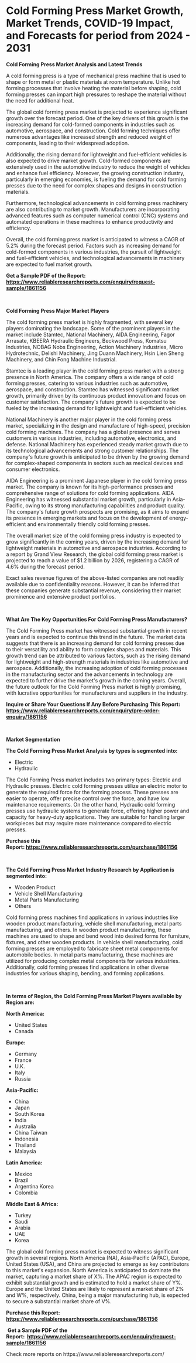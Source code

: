 <p><h1>Cold Forming Press Market Growth, Market Trends, COVID-19 Impact, and Forecasts for period from 2024 - 2031</h1></p><p><strong>Cold Forming Press Market Analysis and Latest Trends</strong></p>
<p><p>A cold forming press is a type of mechanical press machine that is used to shape or form metal or plastic materials at room temperature. Unlike hot forming processes that involve heating the material before shaping, cold forming presses can impart high pressures to reshape the material without the need for additional heat.</p><p>The global cold forming press market is projected to experience significant growth over the forecast period. One of the key drivers of this growth is the increasing demand for cold-formed components in industries such as automotive, aerospace, and construction. Cold forming techniques offer numerous advantages like increased strength and reduced weight of components, leading to their widespread adoption.</p><p>Additionally, the rising demand for lightweight and fuel-efficient vehicles is also expected to drive market growth. Cold-formed components are extensively used in the automotive industry to reduce the weight of vehicles and enhance fuel efficiency. Moreover, the growing construction industry, particularly in emerging economies, is fueling the demand for cold forming presses due to the need for complex shapes and designs in construction materials.</p><p>Furthermore, technological advancements in cold forming press machinery are also contributing to market growth. Manufacturers are incorporating advanced features such as computer numerical control (CNC) systems and automated operations in these machines to enhance productivity and efficiency.</p><p>Overall, the cold forming press market is anticipated to witness a CAGR of 5.2% during the forecast period. Factors such as increasing demand for cold-formed components in various industries, the pursuit of lightweight and fuel-efficient vehicles, and technological advancements in machinery are expected to fuel market growth.</p></p>
<p><strong>Get a Sample PDF of the Report:&nbsp; <a href="https://www.reliableresearchreports.com/enquiry/request-sample/1861156">https://www.reliableresearchreports.com/enquiry/request-sample/1861156</a></strong></p>
<p>&nbsp;</p>
<p><strong>Cold Forming Press Major Market Players</strong></p>
<p><p>The cold forming press market is highly fragmented, with several key players dominating the landscape. Some of the prominent players in the market include Stamtec, National Machinery, AIDA Engineering, Fagor Arrasate, KBEERA Hydraulic Engineers, Beckwood Press, Komatsu Industries, NOBAG Nobs Engineering, Action Machinery Industries, Micro Hydrotechnic, Delishi Machinery, Jing Duann Machinery, Hsin Lien Sheng Machinery, and Chin Fong Machine Industrial.</p><p>Stamtec is a leading player in the cold forming press market with a strong presence in North America. The company offers a wide range of cold forming presses, catering to various industries such as automotive, aerospace, and construction. Stamtec has witnessed significant market growth, primarily driven by its continuous product innovation and focus on customer satisfaction. The company's future growth is expected to be fueled by the increasing demand for lightweight and fuel-efficient vehicles.</p><p>National Machinery is another major player in the cold forming press market, specializing in the design and manufacture of high-speed, precision cold forming machines. The company has a global presence and serves customers in various industries, including automotive, electronics, and defense. National Machinery has experienced steady market growth due to its technological advancements and strong customer relationships. The company's future growth is anticipated to be driven by the growing demand for complex-shaped components in sectors such as medical devices and consumer electronics.</p><p>AIDA Engineering is a prominent Japanese player in the cold forming press market. The company is known for its high-performance presses and comprehensive range of solutions for cold forming applications. AIDA Engineering has witnessed substantial market growth, particularly in Asia-Pacific, owing to its strong manufacturing capabilities and product quality. The company's future growth prospects are promising, as it aims to expand its presence in emerging markets and focus on the development of energy-efficient and environmentally friendly cold forming presses.</p><p>The overall market size of the cold forming press industry is expected to grow significantly in the coming years, driven by the increasing demand for lightweight materials in automotive and aerospace industries. According to a report by Grand View Research, the global cold forming press market is projected to reach a value of $1.2 billion by 2026, registering a CAGR of 4.6% during the forecast period.</p><p>Exact sales revenue figures of the above-listed companies are not readily available due to confidentiality reasons. However, it can be inferred that these companies generate substantial revenue, considering their market prominence and extensive product portfolios.</p></p>
<p>&nbsp;</p>
<p><strong>What Are The Key Opportunities For Cold Forming Press Manufacturers?</strong></p>
<p><p>The Cold Forming Press market has witnessed substantial growth in recent years and is expected to continue this trend in the future. The market data suggests that there is an increasing demand for cold forming presses due to their versatility and ability to form complex shapes and materials. This growth trend can be attributed to various factors, such as the rising demand for lightweight and high-strength materials in industries like automotive and aerospace. Additionally, the increasing adoption of cold forming processes in the manufacturing sector and the advancements in technology are expected to further drive the market's growth in the coming years. Overall, the future outlook for the Cold Forming Press market is highly promising, with lucrative opportunities for manufacturers and suppliers in the industry.</p></p>
<p><strong>Inquire or Share Your Questions If Any Before Purchasing This Report: <a href="https://www.reliableresearchreports.com/enquiry/pre-order-enquiry/1861156">https://www.reliableresearchreports.com/enquiry/pre-order-enquiry/1861156</a></strong></p>
<p>&nbsp;</p>
<p><strong>Market Segmentation</strong></p>
<p><strong>The Cold Forming Press Market Analysis by types is segmented into:</strong></p>
<p><ul><li>Electric</li><li>Hydraulic</li></ul></p>
<p><p>The Cold Forming Press market includes two primary types: Electric and Hydraulic presses. Electric cold forming presses utilize an electric motor to generate the required force for the forming process. These presses are easier to operate, offer precise control over the force, and have low maintenance requirements. On the other hand, Hydraulic cold forming presses use hydraulic systems to generate force, offering higher power and capacity for heavy-duty applications. They are suitable for handling larger workpieces but may require more maintenance compared to electric presses.</p></p>
<p><strong>Purchase this Report:&nbsp;<a href="https://www.reliableresearchreports.com/purchase/1861156">https://www.reliableresearchreports.com/purchase/1861156</a></strong></p>
<p>&nbsp;</p>
<p><strong>The Cold Forming Press Market Industry Research by Application is segmented into:</strong></p>
<p><ul><li>Wooden Product</li><li>Vehicle Shell Manufacturing</li><li>Metal Parts Manufacturing</li><li>Others</li></ul></p>
<p><p>Cold forming press machines find applications in various industries like wooden product manufacturing, vehicle shell manufacturing, metal parts manufacturing, and others. In wooden product manufacturing, these machines are used to shape and bend wood into desired forms for furniture, fixtures, and other wooden products. In vehicle shell manufacturing, cold forming presses are employed to fabricate sheet metal components for automobile bodies. In metal parts manufacturing, these machines are utilized for producing complex metal components for various industries. Additionally, cold forming presses find applications in other diverse industries for various shaping, bending, and forming applications.</p></p>
<p>&nbsp;</p>
<p><strong>In terms of Region, the Cold Forming Press Market Players available by Region are:</strong></p>
<p>
    <p> <strong> North America: </strong>
        <ul>
            <li>United States</li>
            <li>Canada</li>
        </ul>
        </p> 
    <p> <strong> Europe: </strong>
        <ul>
            <li>Germany</li>
            <li>France</li>
            <li>U.K.</li>
            <li>Italy</li>
            <li>Russia</li>
        </ul>
        </p> 
    <p> <strong> Asia-Pacific: </strong>
        <ul>
            <li>China</li>
            <li>Japan</li>
            <li>South Korea</li>
            <li>India</li>
            <li>Australia</li>
            <li>China Taiwan</li>
            <li>Indonesia</li>
            <li>Thailand</li>
            <li>Malaysia</li>
        </ul>
        </p> 
    <p> <strong> Latin America: </strong>
        <ul>
            <li>Mexico</li>
            <li>Brazil</li>
            <li>Argentina Korea</li>
            <li>Colombia</li>
        </ul>
        </p> 
    <p> <strong> Middle East & Africa: </strong>
        <ul>
            <li>Turkey</li>
            <li>Saudi</li>
            <li>Arabia</li>
            <li>UAE</li>
            <li>Korea</li>
        </ul>
    </p>
    </p>
<p><p>The global cold forming press market is expected to witness significant growth in several regions. North America (NA), Asia-Pacific (APAC), Europe, United States (USA), and China are projected to emerge as key contributors to this market's expansion. North America is anticipated to dominate the market, capturing a market share of X%. The APAC region is expected to exhibit substantial growth and is estimated to hold a market share of Y%. Europe and the United States are likely to represent a market share of Z% and W%, respectively. China, being a major manufacturing hub, is expected to secure a substantial market share of V%.</p></p>
<p><strong>Purchase this Report: <a href="https://www.reliableresearchreports.com/purchase/1861156">https://www.reliableresearchreports.com/purchase/1861156</a></strong></p>
<p>&nbsp;<strong>Get a Sample PDF of the Report:&nbsp;&nbsp;<a href="https://www.reliableresearchreports.com/enquiry/request-sample/1861156">https://www.reliableresearchreports.com/enquiry/request-sample/1861156</a></strong></p>
<p><strong></strong></p>
<p>Check more reports on https://www.reliableresearchreports.com/</p>